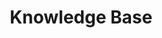 ---
title: Knowledge Base
description: Knowledge Base
page_title: Knowledge Base
slug: knowledge_base
editable: false
isNew: true
position: 1100
tags: mvc, kendo ui, kb, knowledge, knowledge-base, tutorial
res_type: kb
---